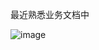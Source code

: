 最近熟悉业务文档中

![image](https://github.com/user-attachments/assets/7680b5fc-9fd4-4c6e-8a33-7a13476fd1f3)
